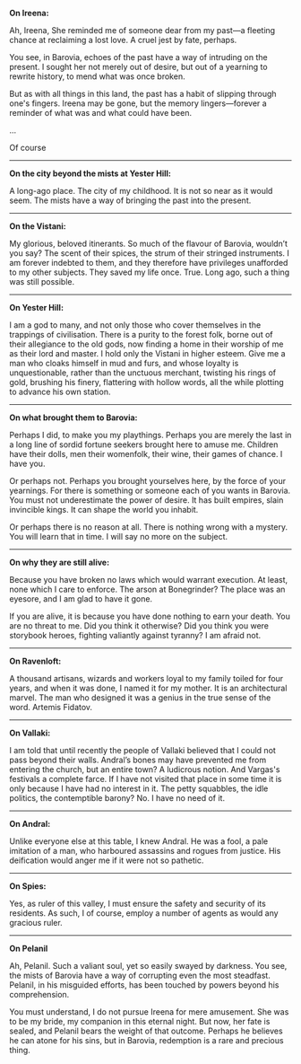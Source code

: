 **On Ireena:**

Ah, Ireena, She reminded me of someone dear from my past—a fleeting chance at reclaiming a lost love. A cruel jest by fate, perhaps.

You see, in Barovia, echoes of the past have a way of intruding on the present. I sought her not merely out of desire, but out of a yearning to rewrite history, to mend what was once broken.

But as with all things in this land, the past has a habit of slipping through one's fingers. Ireena may be gone, but the memory lingers—forever a reminder of what was and what could have been.

...

Of course

---

**On the city beyond the mists at Yester Hill:**

A long-ago place. The city of my childhood. It is not so near as it would seem. The mists have a way of bringing the past into the present.

---

**On the Vistani:**

My glorious, beloved itinerants. So much of the flavour of Barovia, wouldn’t you say? The scent of their spices, the strum of their stringed instruments. I am forever indebted to them, and they therefore have privileges unafforded to my other subjects. They saved my life once. True. Long ago, such a thing was still possible.

---

**On Yester Hill:**

I am a god to many, and not only those who cover themselves in the trappings of civilisation. There is a purity to the forest folk, borne out of their allegiance to the old gods, now finding a home in their worship of me as their lord and master. I hold only the Vistani in higher esteem. Give me a man who cloaks himself in mud and furs, and whose loyalty is unquestionable, rather than the unctuous merchant, twisting his rings of gold, brushing his finery, flattering with hollow words, all the while plotting to advance his own station.

---

**On what brought them to Barovia:**

Perhaps I did, to make you my playthings. Perhaps you are merely the last in a long line of sordid fortune seekers brought here to amuse me. Children have their dolls, men their womenfolk, their wine, their games of chance. I have you.

Or perhaps not. Perhaps you brought yourselves here, by the force of your yearnings. For there is something or someone each of you wants in Barovia. You must not underestimate the power of desire. It has built empires, slain invincible kings. It can shape the world you inhabit.

Or perhaps there is no reason at all. There is nothing wrong with a mystery. You will learn that in time. I will say no more on the subject.

---

**On why they are still alive:**

Because you have broken no laws which would warrant execution. At least, none which I care to enforce. The arson at Bonegrinder? The place was an eyesore, and I am glad to have it gone.

If you are alive, it is because you have done nothing to earn your death. You are no threat to me. Did you think it otherwise? Did you think you were storybook heroes, fighting valiantly against tyranny? I am afraid not.

---

**On Ravenloft:**

A thousand artisans, wizards and workers loyal to my family toiled for four years, and when it was done, I named it for my mother. It is an architectural marvel. The man who designed it was a genius in the true sense of the word. Artemis Fidatov.

---

**On Vallaki:**

I am told that until recently the people of Vallaki believed that I could not pass beyond their walls. Andral’s bones may have prevented me from entering the church, but an entire town? A ludicrous notion. And Vargas's festivals a complete farce. If I have not visited that place in some time it is only because I have had no interest in it. The petty squabbles, the idle politics, the contemptible barony? No. I have no need of it.

---

**On Andral:**

Unlike everyone else at this table, I knew Andral. He was a fool, a pale imitation of a man, who harboured assassins and rogues from justice. His deification would anger me if it were not so pathetic.

---

**On Spies:**

Yes, as ruler of this valley, I must ensure the safety and security of its residents. As such, I of course, employ a number of agents as would any gracious ruler.

---

**On Pelanil**

Ah, Pelanil. Such a valiant soul, yet so easily swayed by darkness. You see, the mists of Barovia have a way of corrupting even the most steadfast. Pelanil, in his misguided efforts, has been touched by powers beyond his comprehension.

You must understand, I do not pursue Ireena for mere amusement. She was to be my bride, my companion in this eternal night. But now, her fate is sealed, and Pelanil bears the weight of that outcome. Perhaps he believes he can atone for his sins, but in Barovia, redemption is a rare and precious thing.
